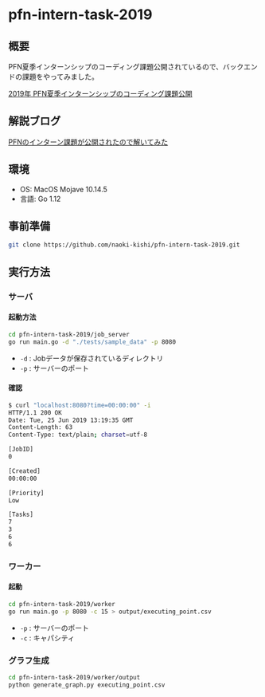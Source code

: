 # pfn-intern-task-2019

## 概要

PFN夏季インターンシップのコーディング課題公開されているので、バックエンドの課題をやってみました。

[2019年 PFN夏季インターンシップのコーディング課題公開](https://research.preferred.jp/2019/06/internship-coding-task-2019/)

## 解説ブログ

[PFNのインターン課題が公開されたので解いてみた](https://blog.naoki.dev/posts/pfn-intern-task/)

## 環境
- OS: MacOS Mojave 10.14.5
- 言語: Go 1.12

## 事前準備
```bash
git clone https://github.com/naoki-kishi/pfn-intern-task-2019.git

```

## 実行方法

### サーバ

#### 起動方法

```bash
cd pfn-intern-task-2019/job_server 
go run main.go -d "./tests/sample_data" -p 8080
```

- `-d` : Jobデータが保存されているディレクトリ
- `-p` : サーバーのポート

#### 確認

```bash
$ curl "localhost:8080?time=00:00:00" -i
HTTP/1.1 200 OK
Date: Tue, 25 Jun 2019 13:19:35 GMT
Content-Length: 63
Content-Type: text/plain; charset=utf-8

[JobID]
0

[Created]
00:00:00

[Priority]
Low

[Tasks]
7
3
6
6

```

### ワーカー

#### 起動

```bash
cd pfn-intern-task-2019/worker
go run main.go -p 8080 -c 15 > output/executing_point.csv
```

- `-p` : サーバーのポート
- `-c` : キャパシティ

### グラフ生成
```bash
cd pfn-intern-task-2019/worker/output
python generate_graph.py executing_point.csv
```
